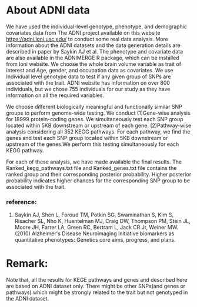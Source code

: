 # About ADNI data

We have used the individual-level genotype, phenotype, and demographic covariates data from The ADNI project available on this website https://adni.loni.usc.edu/ to conduct some real data analysis. More information about the ADNI datasets and the data generation details are described in paper by  Saykin AJ et al. The phenotype and covariate data are also available in the ADNIMERGE R package, which can be installed from loni website. We choose the whole brain volume variable as trait of interest and Age, gender, and occupation data as covariates. We use Individual level genotype data to test if any given group of SNPs are associated with the trait. ADNI website has information on over 800 individuals, but we chose 755 individuals for our study as they have information on all the required variables.  

We choose different biologically meaningful and functionally similar SNP groups to perform genome-wide testing. We conduct 
(1)Gene-wise analysis for 18999 protein-coding genes. We simultaneously test each SNP group located within 5KB downstream or upstream of each gene.
(2)Pathway-wise analysis considering all 352 KEGG pathways. For each pathway, we find the genes and test each SNP group located within 5KB downstream or upstream of the genes.We perform this testing simultaneously for each KEGG pathway. 

For each of these analysis, we have made available the final results. The Ranked_kegg_pathways.txt file and Ranked_genes.txt file contains the ranked group and their corresponding posterior probability. Higher posterior probability indicates higher chances for the corresponding SNP group to be associated with the trait. 

### reference:
1. Saykin AJ, Shen L, Foroud TM, Potkin SG, Swaminathan S, Kim S, Risacher SL, Nho K, Huentelman MJ, Craig DW, Thompson PM, Stein JL, Moore JH, Farrer LA, Green RC, Bertram L, Jack CR Jr, Weiner MW. (2010)
Alzheimer's Disease Neuroimaging Initiative biomarkers as quantitative phenotypes: Genetics core aims, progress, and plans.

# Remark:
Note that, all the results for KEGE pathways and genes and described here are based on ADNI dataset only. There might be other SNPs(and genes or pathways) which might be strongly related to the trait but not genotyped in the ADNI dataset. 
